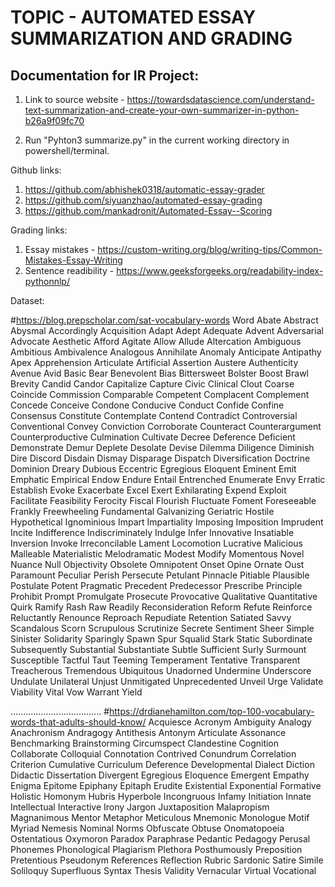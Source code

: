# TOPIC - AUTOMATED ESSAY SUMMARIZATION AND GRADING

## Documentation for IR Project:

1. Link to source website - https://towardsdatascience.com/understand-text-summarization-and-create-your-own-summarizer-in-python-b26a9f09fc70

2. Run "Pyhton3 summarize.py" in the current working directory in powershell/terminal.

Github links:

 1. https://github.com/abhishek0318/automatic-essay-grader
 2. https://github.com/siyuanzhao/automated-essay-grading
 3. https://github.com/mankadronit/Automated-Essay--Scoring

Grading links:
 1. Essay mistakes - https://custom-writing.org/blog/writing-tips/Common-Mistakes-Essay-Writing
 2. Sentence readibility - https://www.geeksforgeeks.org/readability-index-pythonnlp/

Dataset:

#https://blog.prepscholar.com/sat-vocabulary-words
Word
Abate
Abstract
Abysmal
Accordingly
Acquisition
Adapt
Adept
Adequate
Advent
Adversarial
Advocate
Aesthetic
Afford
Agitate
Allow
Allude
Altercation
Ambiguous
Ambitious
Ambivalence
Analogous
Annihilate
Anomaly
Anticipate
Antipathy
Apex
Apprehension
Articulate
Artificial
Assertion
Austere
Authenticity
Avenue
Avid
Basic
Bear
Benevolent
Bias
Bittersweet
Bolster
Boost
Brawl
Brevity
Candid
Candor
Capitalize
Capture
Civic
Clinical
Clout
Coarse
Coincide
Commission
Comparable
Competent
Complacent
Complement
Concede
Conceive
Condone
Conducive
Conduct
Confide
Confine
Consensus
Constitute
Contemplate
Contend
Contradict
Controversial
Conventional
Convey
Conviction
Corroborate
Counteract
Counterargument
Counterproductive
Culmination
Cultivate
Decree
Deference
Deficient
Demonstrate
Demur
Deplete
Desolate
Devise
Dilemma
Diligence
Diminish
Dire
Discord
Disdain
Dismay
Disparage
Dispatch
Diversification
Doctrine
Dominion
Dreary
Dubious
Eccentric
Egregious
Eloquent
Eminent
Emit
Emphatic
Empirical
Endow
Endure
Entail
Entrenched
Enumerate
Envy
Erratic
Establish
Evoke
Exacerbate
Excel
Exert
Exhilarating
Expend
Exploit
Facilitate
Feasibility
Ferocity
Fiscal
Flourish
Fluctuate
Foment
Foreseeable
Frankly
Freewheeling
Fundamental
Galvanizing
Geriatric
Hostile
Hypothetical
Ignominious
Impart
Impartiality
Imposing
Imposition
Imprudent
Incite
Indifference
Indiscriminately
Indulge
Infer
Innovative
Insatiable
Inversion
Invoke
Irreconcilable
Lament
Locomotion
Lucrative
Malicious
Malleable
Materialistic
Melodramatic
Modest
Modify
Momentous
Novel
Nuance
Null
Objectivity
Obsolete
Omnipotent
Onset
Opine
Ornate
Oust
Paramount
Peculiar
Perish
Persecute
Petulant
Pinnacle
Pitiable
Plausible
Postulate
Potent
Pragmatic
Precedent
Predecessor
Prescribe
Principle
Prohibit
Prompt
Promulgate
Prosecute
Provocative
Qualitative
Quantitative
Quirk
Ramify
Rash
Raw
Readily
Reconsideration
Reform
Refute
Reinforce
Reluctantly
Renounce
Reproach
Repudiate
Retention
Satiated
Savvy
Scandalous
Scorn
Scrupulous
Scrutinize
Secrete
Sentiment
Sheer
Simple
Sinister
Solidarity
Sparingly
Spawn
Spur
Squalid
Stark
Static
Subordinate
Subsequently
Substantial
Substantiate
Subtle
Sufficient
Surly
Surmount
Susceptible
Tactful
Taut
Teeming
Temperament
Tentative
Transparent
Treacherous
Tremendous
Ubiquitous
Unadorned
Undermine
Underscore
Undulate
Unilateral
Unjust
Unmitigated
Unprecedented
Unveil
Urge
Validate
Viability
Vital
Vow
Warrant
Yield

....................................
#https://drdianehamilton.com/top-100-vocabulary-words-that-adults-should-know/
Acquiesce
Acronym
Ambiguity
Analogy
Anachronism
Andragogy
Antithesis
Antonym
Articulate
Assonance
Benchmarking
Brainstorming
Circumspect
Clandestine
Cognition
Collaborate
Colloquial
Connotation
Contrived
Conundrum
Correlation
Criterion
Cumulative
Curriculum
Deference
Developmental
Dialect
Diction
Didactic
Dissertation
Divergent
Egregious
Eloquence
Emergent
Empathy
Enigma
Epitome
Epiphany
Epitaph
Erudite
Existential
Exponential
Formative
Holistic
Homonym
Hubris
Hyperbole
Incongruous
Infamy
Initiation
Innate
Intellectual
Interactive
Irony
Jargon
Juxtaposition
Malapropism
Magnanimous
Mentor
Metaphor
Meticulous
Mnemonic
Monologue
Motif
Myriad
Nemesis
Nominal
Norms
Obfuscate
Obtuse
Onomatopoeia
Ostentatious
Oxymoron
Paradox
Paraphrase
Pedantic
Pedagogy
Perusal
Phonemes
Phonological
Plagiarism
Plethora
Posthumously
Preposition
Pretentious
Pseudonym
References
Reflection
Rubric
Sardonic
Satire
Simile
Soliloquy
Superfluous
Syntax
Thesis
Validity
Vernacular
Virtual
Vocational
